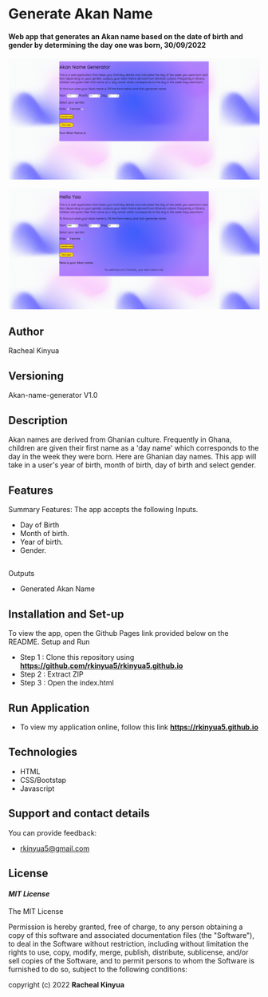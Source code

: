 # Generate Akan Name 
#### Web app that generates an Akan name based on the date of birth and gender by determining the day one was born, 30/09/2022
![alt text](images/app.png)

![alt text](images/result.png)

## Author
Racheal Kinyua

## Versioning
Akan-name-generator V1.0

## Description
Akan names are derived from Ghanian culture. Frequently in Ghana, children are given their first name as a 'day name' which corresponds to the day in the week they were born. Here are Ghanian day names. 
This app will take in a user's year of birth, month of birth, day of birth and select gender.


## Features
Summary Features:
The app accepts the following Inputs.

* Day of Birth
* Month of birth.
* Year of birth.
* Gender.

##

Outputs

* Generated Akan Name


## Installation and Set-up

To view the app, open the Github Pages link provided below on the README.
Setup and Run

* Step 1 : Clone this repository using **https://github.com/rkinyua5/rkinyua5.github.io**
* Step 2 : Extract ZIP
* Step 3 : Open the index.html

## Run Application

* To view my application online, follow this link **https://rkinyua5.github.io**

## Technologies

* HTML  
* CSS/Bootstap
* Javascript

## Support and contact details

You can provide feedback:
* rkinyua5@gmail.com

## License
#### *MIT License*

The MIT License

Permission is hereby granted, free of charge, to any person obtaining a copy
of this software and associated documentation files (the "Software"), to deal
in the Software without restriction, including without limitation the rights
to use, copy, modify, merge, publish, distribute, sublicense, and/or sell
copies of the Software, and to permit persons to whom the Software is
furnished to do so, subject to the following conditions:

copyright (c) 2022 **Racheal Kinyua**

